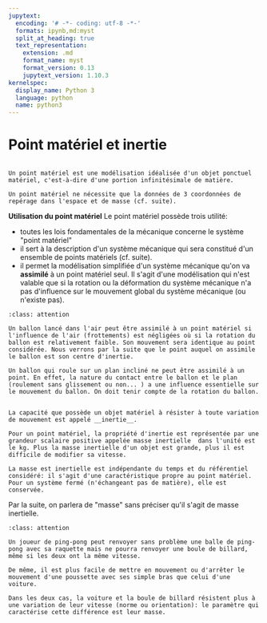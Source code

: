 ```yaml
---
jupytext:
  encoding: '# -*- coding: utf-8 -*-'
  formats: ipynb,md:myst
  split_at_heading: true
  text_representation:
    extension: .md
    format_name: myst
    format_version: 0.13
    jupytext_version: 1.10.3
kernelspec:
  display_name: Python 3
  language: python
  name: python3
---
```

# Point matériel et inertie

````{important} __Définition : Point matériel__

Un point matériel est une modélisation idéalisée d'un objet ponctuel matériel, c'est-à-dire d'une portion infinitésimale de matière.

Un point matériel ne nécessite que la données de 3 coordonnées de repérage dans l'espace et de masse (cf. suite).

````


__Utilisation du point matériel__
Le point matériel possède trois utilité:

* toutes les lois fondamentales de la mécanique concerne le système "point matériel"
* il sert à la description d'un système mécanique qui sera constitué d'un ensemble de points matériels (cf. suite).
* il permet la modélisation simplifiée d'un système mécanique qu'on va __assimilé__ à un point matériel seul. Il s'agit d'une modélisation qui n'est valable que si la rotation ou la déformation du système mécanique n'a pas d'influence sur le mouvement global du système mécanique (ou n'existe pas).


````{admonition} Modélisation valable et non valable par un point matériel seul.
:class: attention

Un ballon lancé dans l'air peut être assimilé à un point matériel si l'influence de l'air (frottements) est négligées où si la rotation du ballon est relativement faible. Son mouvement sera identique au point considérée. Nous verrons par la suite que le point auquel on assimile le ballon est son centre d'inertie.

Un ballon qui roule sur un plan incliné ne peut être assimilé à un point. En effet, la nature du contact entre le ballon et le plan (roulement sans glissement ou non... ) a une influence essentielle sur le mouvement du ballon. On doit tenir compte de la rotation du ballon.

````

````{important} __Définition : Masse intertielle.__

La capacité que possède un objet matériel à résister à toute variation de mouvement est appelé __inertie__.

Pour un point matériel, la propriété d'inertie est représentée par une grandeur scalaire positive appelée masse inertielle  dans l'unité est le kg. Plus la masse inertielle d'un objet est grande, plus il est difficile de modifier sa vitesse.

La masse est inertielle est indépendante du temps et du référentiel considéré: il s'agit d'une caractéristique propre au point matériel. Pour un système fermé (n'échangeant pas de matière), elle est conservée.

````


Par la suite, on parlera de "masse" sans préciser qu'il s'agit de masse inertielle.


````{admonition} Exemple 
:class: attention

Un joueur de ping-pong peut renvoyer sans problème une balle de ping-pong avec sa raquette mais ne pourra renvoyer une boule de billard, même si les deux ont la même vitesse.

De même, il est plus facile de mettre en mouvement ou d'arrêter le mouvement d'une poussette avec ses simple bras que celui d'une voiture.

Dans les deux cas, la voiture et la boule de billard résistent plus à une variation de leur vitesse (norme ou orientation): le paramètre qui caractérise cette différence est leur masse.

````


